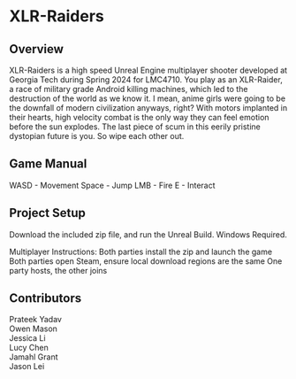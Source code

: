 # XLR-Raiders

## Overview
XLR-Raiders is a high speed Unreal Engine multiplayer shooter developed at Georgia Tech during Spring 2024 for LMC4710. You play as an XLR-Raider, a race of military grade Android killing machines, which led to the destruction of the world as we know it. I mean, anime girls were going to be the downfall of modern civilization anyways, right? With motors implanted in their hearts, high velocity combat is the only way they can feel emotion before the sun explodes. The last piece of scum in this eerily pristine dystopian future is you. So wipe each other out.

## Game Manual
WASD - Movement
Space - Jump
LMB - Fire
E - Interact

## Project Setup
Download the included zip file, and run the Unreal Build. Windows Required.

Multiplayer Instructions:
Both parties install the zip and launch the game
Both parties open Steam, ensure local download regions are the same
One party hosts, the other joins

## Contributors
Prateek Yadav\
Owen Mason\
Jessica Li\
Lucy Chen\
Jamahl Grant\
Jason Lei
